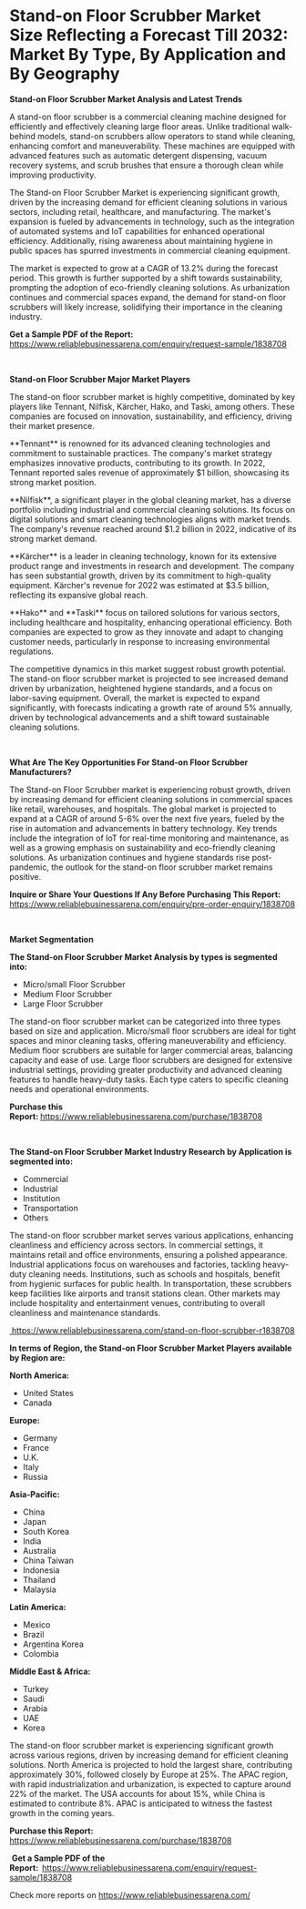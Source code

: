 <p><h1>Stand-on Floor Scrubber Market Size Reflecting a Forecast Till 2032: Market By Type, By Application and By Geography</h1></p><p><strong>Stand-on Floor Scrubber Market Analysis and Latest Trends</strong></p>
<p><p>A stand-on floor scrubber is a commercial cleaning machine designed for efficiently and effectively cleaning large floor areas. Unlike traditional walk-behind models, stand-on scrubbers allow operators to stand while cleaning, enhancing comfort and maneuverability. These machines are equipped with advanced features such as automatic detergent dispensing, vacuum recovery systems, and scrub brushes that ensure a thorough clean while improving productivity.</p><p>The Stand-on Floor Scrubber Market is experiencing significant growth, driven by the increasing demand for efficient cleaning solutions in various sectors, including retail, healthcare, and manufacturing. The market's expansion is fueled by advancements in technology, such as the integration of automated systems and IoT capabilities for enhanced operational efficiency. Additionally, rising awareness about maintaining hygiene in public spaces has spurred investments in commercial cleaning equipment.</p><p>The market is expected to grow at a CAGR of 13.2% during the forecast period. This growth is further supported by a shift towards sustainability, prompting the adoption of eco-friendly cleaning solutions. As urbanization continues and commercial spaces expand, the demand for stand-on floor scrubbers will likely increase, solidifying their importance in the cleaning industry.</p></p>
<p><strong>Get a Sample PDF of the Report:&nbsp;</strong> <a href="https://www.reliablebusinessarena.com/enquiry/request-sample/1838708?utm_campaign=1891&utm_medium=2&utm_source=Github&utm_content=ia&utm_term=28022025&utm_id=stand-on-floor-scrubber">https://www.reliablebusinessarena.com/enquiry/request-sample/1838708</a></p>
<p>&nbsp;</p>
<p><strong>Stand-on Floor Scrubber Major Market Players</strong></p>
<p><p>The stand-on floor scrubber market is highly competitive, dominated by key players like Tennant, Nilfisk, Kärcher, Hako, and Taski, among others. These companies are focused on innovation, sustainability, and efficiency, driving their market presence. </p><p>**Tennant** is renowned for its advanced cleaning technologies and commitment to sustainable practices. The company's market strategy emphasizes innovative products, contributing to its growth. In 2022, Tennant reported sales revenue of approximately $1 billion, showcasing its strong market position.</p><p>**Nilfisk**, a significant player in the global cleaning market, has a diverse portfolio including industrial and commercial cleaning solutions. Its focus on digital solutions and smart cleaning technologies aligns with market trends. The company's revenue reached around $1.2 billion in 2022, indicative of its strong market demand.</p><p>**Kärcher** is a leader in cleaning technology, known for its extensive product range and investments in research and development. The company has seen substantial growth, driven by its commitment to high-quality equipment. Kärcher's revenue for 2022 was estimated at $3.5 billion, reflecting its expansive global reach.</p><p>**Hako** and **Taski** focus on tailored solutions for various sectors, including healthcare and hospitality, enhancing operational efficiency. Both companies are expected to grow as they innovate and adapt to changing customer needs, particularly in response to increasing environmental regulations.</p><p>The competitive dynamics in this market suggest robust growth potential. The stand-on floor scrubber market is projected to see increased demand driven by urbanization, heightened hygiene standards, and a focus on labor-saving equipment. Overall, the market is expected to expand significantly, with forecasts indicating a growth rate of around 5% annually, driven by technological advancements and a shift toward sustainable cleaning solutions.</p></p>
<p>&nbsp;</p>
<p><strong>What Are The Key Opportunities For Stand-on Floor Scrubber Manufacturers?</strong></p>
<p><p>The Stand-on Floor Scrubber market is experiencing robust growth, driven by increasing demand for efficient cleaning solutions in commercial spaces like retail, warehouses, and hospitals. The global market is projected to expand at a CAGR of around 5-6% over the next five years, fueled by the rise in automation and advancements in battery technology. Key trends include the integration of IoT for real-time monitoring and maintenance, as well as a growing emphasis on sustainability and eco-friendly cleaning solutions. As urbanization continues and hygiene standards rise post-pandemic, the outlook for the stand-on floor scrubber market remains positive.</p></p>
<p><strong>Inquire or Share Your Questions If Any Before Purchasing This Report:</strong> <a href="https://www.reliablebusinessarena.com/enquiry/pre-order-enquiry/1838708?utm_campaign=1891&utm_medium=2&utm_source=Github&utm_content=ia&utm_term=28022025&utm_id=stand-on-floor-scrubber">https://www.reliablebusinessarena.com/enquiry/pre-order-enquiry/1838708</a></p>
<p>&nbsp;</p>
<p><strong>Market Segmentation</strong></p>
<p><strong>The Stand-on Floor Scrubber Market Analysis by types is segmented into:</strong></p>
<p><ul><li>Micro/small Floor Scrubber</li><li>Medium Floor Scrubber</li><li>Large Floor Scrubber</li></ul></p>
<p><p>The stand-on floor scrubber market can be categorized into three types based on size and application. Micro/small floor scrubbers are ideal for tight spaces and minor cleaning tasks, offering maneuverability and efficiency. Medium floor scrubbers are suitable for larger commercial areas, balancing capacity and ease of use. Large floor scrubbers are designed for extensive industrial settings, providing greater productivity and advanced cleaning features to handle heavy-duty tasks. Each type caters to specific cleaning needs and operational environments.</p></p>
<p><strong>Purchase this Report:&nbsp;</strong><a href="https://www.reliablebusinessarena.com/purchase/1838708?utm_campaign=1891&utm_medium=2&utm_source=Github&utm_content=ia&utm_term=28022025&utm_id=stand-on-floor-scrubber">https://www.reliablebusinessarena.com/purchase/1838708</a></p>
<p>&nbsp;</p>
<p><strong>The Stand-on Floor Scrubber Market Industry Research by Application is segmented into:</strong></p>
<p><ul><li>Commercial</li><li>Industrial</li><li>Institution</li><li>Transportation</li><li>Others</li></ul></p>
<p><p>The stand-on floor scrubber market serves various applications, enhancing cleanliness and efficiency across sectors. In commercial settings, it maintains retail and office environments, ensuring a polished appearance. Industrial applications focus on warehouses and factories, tackling heavy-duty cleaning needs. Institutions, such as schools and hospitals, benefit from hygienic surfaces for public health. In transportation, these scrubbers keep facilities like airports and transit stations clean. Other markets may include hospitality and entertainment venues, contributing to overall cleanliness and maintenance standards.</p></p>
<p><a href="https://www.reliablebusinessarena.com/stand-on-floor-scrubber-r1838708?utm_campaign=1891&utm_medium=2&utm_source=Github&utm_content=ia&utm_term=28022025&utm_id=stand-on-floor-scrubber">&nbsp;https://www.reliablebusinessarena.com/stand-on-floor-scrubber-r1838708</a></p>
<p><strong>In terms of Region, the Stand-on Floor Scrubber Market Players available by Region are:</strong></p>
<p>
    <p> <strong> North America: </strong>
        <ul>
            <li>United States</li>
            <li>Canada</li>
        </ul>
        </p> 
    <p> <strong> Europe: </strong>
        <ul>
            <li>Germany</li>
            <li>France</li>
            <li>U.K.</li>
            <li>Italy</li>
            <li>Russia</li>
        </ul>
        </p> 
    <p> <strong> Asia-Pacific: </strong>
        <ul>
            <li>China</li>
            <li>Japan</li>
            <li>South Korea</li>
            <li>India</li>
            <li>Australia</li>
            <li>China Taiwan</li>
            <li>Indonesia</li>
            <li>Thailand</li>
            <li>Malaysia</li>
        </ul>
        </p> 
    <p> <strong> Latin America: </strong>
        <ul>
            <li>Mexico</li>
            <li>Brazil</li>
            <li>Argentina Korea</li>
            <li>Colombia</li>
        </ul>
        </p> 
    <p> <strong> Middle East & Africa: </strong>
        <ul>
            <li>Turkey</li>
            <li>Saudi</li>
            <li>Arabia</li>
            <li>UAE</li>
            <li>Korea</li>
        </ul>
    </p>
    </p>
<p><p>The stand-on floor scrubber market is experiencing significant growth across various regions, driven by increasing demand for efficient cleaning solutions. North America is projected to hold the largest share, contributing approximately 30%, followed closely by Europe at 25%. The APAC region, with rapid industrialization and urbanization, is expected to capture around 22% of the market. The USA accounts for about 15%, while China is estimated to contribute 8%. APAC is anticipated to witness the fastest growth in the coming years.</p></p>
<p><strong>Purchase this Report: </strong><a href="https://www.reliablebusinessarena.com/purchase/1838708?utm_campaign=1891&utm_medium=2&utm_source=Github&utm_content=ia&utm_term=28022025&utm_id=stand-on-floor-scrubber">https://www.reliablebusinessarena.com/purchase/1838708</a></p>
<p>&nbsp;<strong>Get a Sample PDF of the Report:&nbsp;&nbsp;</strong><a href="https://www.reliablebusinessarena.com/enquiry/request-sample/1838708?utm_campaign=1891&utm_medium=2&utm_source=Github&utm_content=ia&utm_term=28022025&utm_id=stand-on-floor-scrubber">https://www.reliablebusinessarena.com/enquiry/request-sample/1838708</a></p>
<p><strong></strong></p>
<p>Check more reports on <a href="https://www.reliablebusinessarena.com/?utm_campaign=1891&utm_medium=2&utm_source=Github&utm_content=ia&utm_term=28022025&utm_id=stand-on-floor-scrubber">https://www.reliablebusinessarena.com/</a></p>